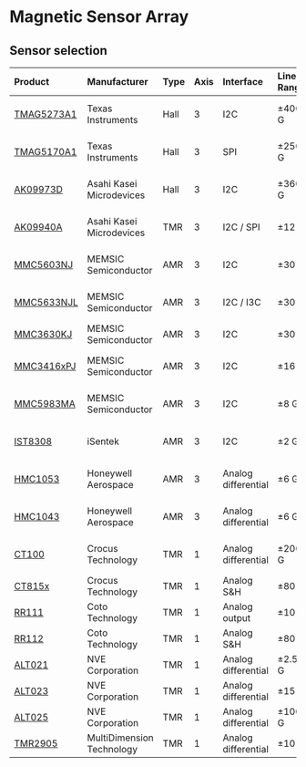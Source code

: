# Magnetic Sensor Array

## Sensor selection

| Product                                                                                                                 | Manufacturer              | Type | Axis | Interface           | Linear Range | Sensivity / Resolution | Noise       | Output Rate | Package                 |
| :---------------------------------------------------------------------------------------------------------------------- | :------------------------ | :--- | :--- | :------------------ | :----------- | :--------------------- | :---------- | :---------- | :---------------------- |
| [TMAG5273A1](https://www.ti.com/lit/gpn/tmag5273)                                                                       | Texas Instruments         | Hall | 3    | I2C                 | ±400 G       | 12 mG/LSB (12bit)      | 220 mG RMS  | 400 Hz      | SOT23 (2.9x1.6mm)       |
| [TMAG5170A1](https://www.ti.com/lit/gpn/tmag5170)                                                                       | Texas Instruments         | Hall | 3    | SPI                 | ±250 G       | 12 mG/LSB (12bit)      | 240 mG RMS  | 400 Hz      | VSSOP (3.0x3.0mm)       |
| [AK09973D](https://media.digikey.com/pdf/Data%20Sheets/AKM%20Semiconductor%20Inc.%20PDFs/AK09973D_Sep2020.pdf)          | Asahi Kasei Microdevices  | Hall | 3    | I2C                 | ±360 G       | 11 mG/LSB (16bit)      | 55 mG RMS   | 1000 Hz     | BGA (1.3x0.8mm)         |
| [AK09940A](https://media.digikey.com/pdf/Data%20Sheets/AKM%20Semiconductor%20Inc.%20PDFs/AK09940_Prelim_DS_11-2-18.pdf) | Asahi Kasei Microdevices  | TMR  | 3    | I2C / SPI           | ±12 G        | 0.1 mG/LSB (18bit)     | 0.5 mG RMS  | 300 Hz      | LGA (1.6x1.6mm)         |
| [MMC5603NJ](https://www.memsic.com/Public/Uploads/uploadfile/files/20220119/MMC5603NJDatasheetRev.B.pdf)                | MEMSIC Semiconductor      | AMR  | 3    | I2C                 | ±30 G        | 0.0625 mG/LSB (20bit)  | 2 mG RMS    | 75 Hz       | WLP (0.8x0.8mm)         |
| [MMC5633NJL](https://www.memsic.com/Public/Uploads/uploadfile/files/20220119/MMC5633NJLDatasheetRevA.pdf)               | MEMSIC Semiconductor      | AMR  | 3    | I2C / I3C           | ±30 G        | 0.0625 mG/LSB (20bit)  | 2 mG RMS    | 75 Hz       | WLP (0.8x0.8mm)         |
| [MMC3630KJ](https://www.memsic.com/Public/Uploads/uploadfile/files/20220119/MMC3630KJDatasheetRev.pdf)                  | MEMSIC Semiconductor      | AMR  | 3    | I2C                 | ±30 G        | 1 mG/LSB (16bit)       | 2 mG RMS    | 100 Hz      | BGA (1.2x1.2mm)         |
| [MMC3416xPJ](https://www.memsic.com/Public/Uploads/uploadfile/files/20220119/MMC3416xPJDatasheetRev.pdf)                | MEMSIC Semiconductor      | AMR  | 3    | I2C                 | ±16 G        | 0.5mG/LSB (16-bit)     | 1.5 mG RMS  | 125 Hz      | BGA (1.6x1.6mm)         |
| [MMC5983MA](https://www.memsic.com/Public/Uploads/uploadfile/files/20220119/MMC5983MADatasheetRevA.pdf)                 | MEMSIC Semiconductor      | AMR  | 3    | I2C                 | ±8 G         | 0.06 mG/LSB (18-bit)   | 0.4 mG RMS  | 50 Hz       | LGA (3.0x3.0mm)         |
| [IST8308](https://www.isentek.com/userfiles/files/IST8308%20Datasheet%20v1_6_Brief.pdf)                                 | iSentek                   | AMR  | 3    | I2C                 | ±2 G         | 0.75 mG/LSB (14bit)    | -           | 200 Hz      | LGA (3.0x3.0mm)         |
| [HMC1053](https://media.digikey.com/pdf/Data%20Sheets/Honeywell%20PDFs/HMC1051,52,53.pdf)                               | Honeywell Aerospace       | AMR  | 3    | Analog differential | ±6 G         | 1 mV/V/G               | 0.05 µV/√Hz | -           | LCC (7.4x7.4mm)         |
| [HMC1043](https://media.digikey.com/pdf/Data%20Sheets/Honeywell%20PDFs/HMC1043.pdf)                                     | Honeywell Aerospace       | AMR  | 3    | Analog differential | ±6 G         | 1 mV/V/G               | 0.05 µV/√Hz | -           | LPCC (3.0x3.0mm)        |
| [CT100](https://crocus-technology.com/wp-content/uploads/2021/09/CT100-Data-Sheet-Rev2.0.pdf)                           | Crocus Technology         | TMR  | 1    | Analog differential | ±200 G       | 0.45 mV/V/G            | 0.7 µV/√Hz  | -           | DFN (1.5x1.5mm) / Wafer |
| [CT815x](https://crocus-technology.com/wp-content/uploads/2022/09/CT815x-Data-Sheet-Rev1.1.pdf)                         | Crocus Technology         | TMR  | 1    | Analog S&H          | ±80 G        | 5 mV/V/G               | -           | 100 Hz      | LGA (1.5x1.5mm)         |
| [RR111](https://cotorelay.com/wp-content/uploads/2018/02/RedRock-111TMR-Datasheet.pdf)                                  | Coto Technology           | TMR  | 1    | Analog output       | ±10 G        | 20 mV/V/G              | -           | -           | LGA (1.4x1.4mm)         |
| [RR112](https://cotorelay.com/wp-content/uploads/2020/10/RedRock-RR112-1G42-1G43-531-532-Datasheet.pdf)                 | Coto Technology           | TMR  | 1    | Analog S&H          | ±80 G        | 5 mV/V/G               | -           | 100 Hz      | LGA (1.5x1.5mm)         |
| [ALT021](https://www.nve.com/Downloads/ALTxxx-10.pdf)                                                                   | NVE Corporation           | TMR  | 1    | Analog differential | ±2.5 G       | 50 mV/V/G              | -           | -           | DFN (2.5x2.5mm)         |
| [ALT023](https://www.nve.com/Downloads/ALTxxx-10.pdf)                                                                   | NVE Corporation           | TMR  | 1    | Analog differential | ±15 G        | 20 mV/V/G              | -           | -           | DFN (2.5x2.5mm)         |
| [ALT025](https://www.nve.com/Downloads/ALTxxx-10.pdf)                                                                   | NVE Corporation           | TMR  | 1    | Analog differential | ±100 G       | 8 mV/V/G               | -           | -           | DFN (1.1x1.1mm)         |
| [TMR2905](http://www.dowaytech.com/en/index.php?c=download&id=2608)                                                     | MultiDimension Technology | TMR  | 1    | Analog differential | ±10 G        | 55 mV/V/G              | -           | -           | DFN (3.0x3.0mm)         |
